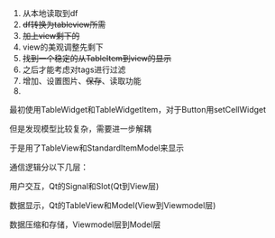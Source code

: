 1. 从本地读取到df
2. ~~df转换为tableview所需~~
3. ~~加上view剩下的~~
4. view的美观调整先剩下
5. ~~找到一个稳定的从TableItem到view的显示~~
6. 之后才能考虑对tags进行过滤
7. 增加、设置图片、~~保存~~、读取功能
8. 

最初使用TableWidget和TableWidgetItem，对于Button用setCellWidget

但是发现模型比较复杂，需要进一步解耦

于是用了TableView和StandardItemModel来显示

通信逻辑分以下几层：

用户交互，Qt的Signal和Slot(Qt到View层)

数据显示，Qt的TableView和Model(View到Viewmodel层)

数据压缩和存储，Viewmodel层到Model层

